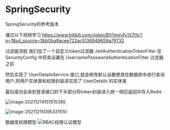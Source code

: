# SpringSecurity
SpringSecurity的参考版本

通过以下视频学习
https://www.bilibili.com/video/BV1mm4y1X7Hc?p=1&vd_source=3bb0ba8acee722ac5136949659a79732

过滤链流程
我们加了一个自定义token过滤器 JwtAuthenticationTokenFilter 在 SecurityConfig 中将其设置在 UsernamePasswordAuthenticationFilter 过滤器之前

然后实现了 UserDetailsService 接口,就会修改默认设置使其在数据库中进行查询用户,将用户实体类和权限封装进实现了 UserDetails 的实体类

最后成功会来到登录接口的下半部分将token封装进入统一相应返回并存入Redis


![image-20211214151515385](https://user-images.githubusercontent.com/106130061/185892246-8eb6d319-65c1-4eee-9b9d-4cacd1288536.png)

![image-20211215095331510](https://user-images.githubusercontent.com/106130061/185892256-aa8cef88-6529-4225-8e8c-9aeb23920ff9.png)


数据库权限模型
![RBAC权限认证模型](https://user-images.githubusercontent.com/106130061/186068066-c8c84107-5bcd-4f56-9ab0-c51127e1069e.png)
